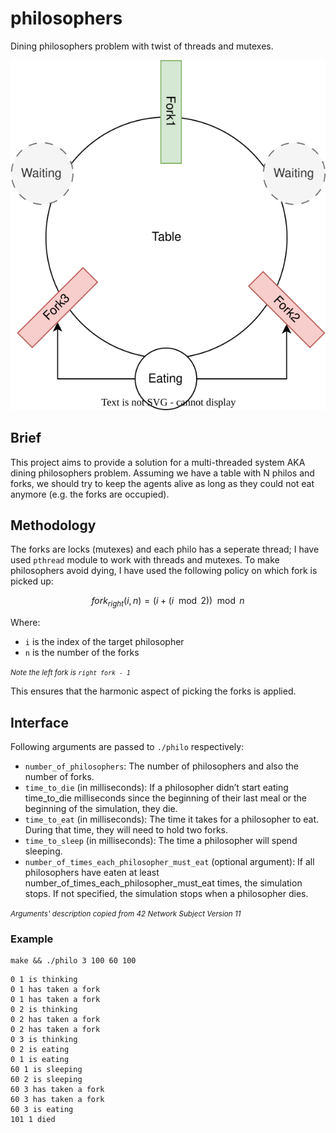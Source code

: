 # philosophers
Dining philosophers problem with twist of threads and mutexes.

![Dining philosophers ](./visual.drawio.svg)

## Brief
This project aims to provide a solution for a multi-threaded system AKA dining philosophers problem.
Assuming we have a table with N philos and forks, we should try to keep the agents alive as long as they could not eat anymore (e.g. the forks are occupied).

## Methodology
The forks are locks (mutexes) and each philo has a seperate thread; I have used `pthread` module to work with threads and mutexes.
To make philosophers avoid dying, I have used the following policy on which fork is picked up:

$$
fork_{right}(i, n) = (i + (i \mod 2)) \mod n
$$

Where:
- `i` is the index of the target philosopher
- `n` is the number of the forks

<small>*Note the left fork is `right fork - 1`*</small>

This ensures that the harmonic aspect of picking the forks is applied.

## Interface
Following arguments are passed to `./philo` respectively:
- `number_of_philosophers`: The number of philosophers and also the number
of forks.
- `time_to_die` (in milliseconds): If a philosopher didn’t start eating time_to_die
milliseconds since the beginning of their last meal or the beginning of the simulation, they die.
- `time_to_eat` (in milliseconds): The time it takes for a philosopher to eat.
During that time, they will need to hold two forks.
- `time_to_sleep` (in milliseconds): The time a philosopher will spend sleeping.
- `number_of_times_each_philosopher_must_eat` (optional argument): If all
philosophers have eaten at least number_of_times_each_philosopher_must_eat
times, the simulation stops. If not specified, the simulation stops when a
philosopher dies.

<small>*Arguments' description copied from 42 Network Subject Version 11*</small>

### Example
```
make && ./philo 3 100 60 100
```
```
0 1 is thinking
0 1 has taken a fork
0 1 has taken a fork
0 2 is thinking
0 2 has taken a fork
0 2 has taken a fork
0 3 is thinking
0 2 is eating
0 1 is eating
60 1 is sleeping
60 2 is sleeping
60 3 has taken a fork
60 3 has taken a fork
60 3 is eating
101 1 died
```
